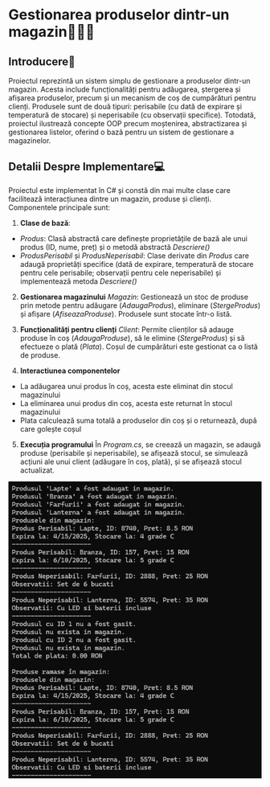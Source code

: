 # Gestionarea produselor dintr-un magazin🏪🛒💸

## Introducere📁
Proiectul reprezintă un sistem simplu de gestionare a produselor dintr-un magazin. Acesta include funcționalități pentru adăugarea, ștergerea și afișarea produselor, precum și un mecanism de coș de cumpărături pentru clienți. Produsele sunt de două tipuri: perisabile (cu dată de expirare și temperatură de stocare) și neperisabile (cu observații specifice). Totodată, proiectul ilustrează concepte OOP precum moștenirea, abstractizarea și gestionarea listelor, oferind o bază pentru un sistem de gestionare a magazinelor.

## Detalii Despre Implementare💻

Proiectul este implementat în C# și constă din mai multe clase care facilitează interacțiunea dintre un magazin, produse și clienți.
Componentele principale sunt:
1. **Clase de bază**:
- *Produs*: Clasă abstractă care definește proprietățile de bază ale unui produs (ID, nume, preț) și o metodă abstractă *Descriere()*
- *ProdusPerisabil* și *ProdusNeperisabil*: Clase derivate din *Produs* care adaugă proprietăți specifice (dată de expirare, temperatură de stocare pentru cele perisabile; observații pentru cele neperisabile) și implementează metoda *Descriere()*

2. **Gestionarea magazinului**
*Magazin*: Gestionează un stoc de produse prin metode pentru adăugare (*AdaugaProdus*), eliminare (*StergeProdus*) și afișare (*AfiseazaProduse*). Produsele sunt stocate într-o listă.

3. **Funcționalități pentru clienți**
*Client*: Permite clienților să adauge produse în coș (*AdaugaProduse*), să le elimine (*StergeProdus*) și să efectueze o plată (*Plata*). Coșul de cumpărături este gestionat ca o listă de produse.

4. **Interactiunea componentelor**
- La adăugarea unui produs în coș, acesta este eliminat din stocul magazinului
- La eliminarea unui produs din coș, acesta este returnat în stocul magazinului
- Plata calculează suma totală a produselor din coș și o returnează, după care golește coșul

5. **Execuția programului**
În *Program.cs*, se creează un magazin, se adaugă produse (perisabile și neperisabile), se afișează stocul, se simulează acțiuni ale unui client (adăugare în coș, plată), și se afișează stocul actualizat.
  
![Imagine](./imagini/imagine1.png)
